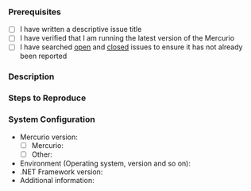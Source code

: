 ### Prerequisites

- [ ] I have written a descriptive issue title
- [ ] I have verified that I am running the latest version of the Mercurio
- [ ] I have searched [open](https://github.com/STARIONGROUP/Mercurio/issues) and [closed](https://github.com/STARIONGROUP/Mercurio/issues?q=is%3Aissue+is%3Aclosed) issues to ensure it has not already been reported

### Description
<!-- A description of the bug or feature -->

### Steps to Reproduce
<!-- List of steps, sample code, failing test or link to a project that reproduces the behavior -->

### System Configuration
<!-- Tell us about the environment where you are experiencing the bug -->

- Mercurio version:
  - [ ] Mercurio:         
  - [ ] Other:              
- Environment (Operating system, version and so on):
- .NET Framework version:
- Additional information:

<!-- Thanks for reporting the issue to Mercurio! -->